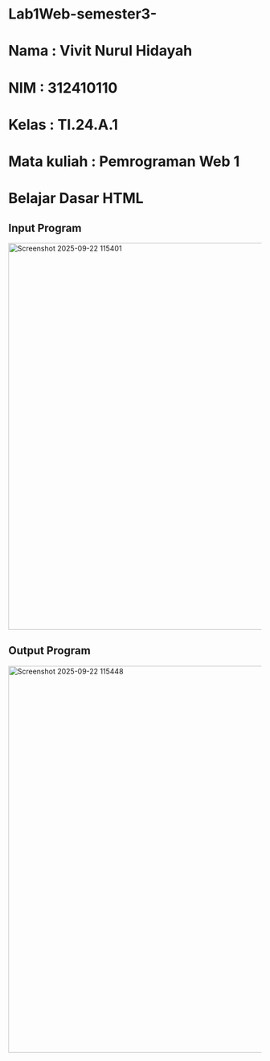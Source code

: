 # Lab1Web-semester3-
# Nama : Vivit Nurul Hidayah 
# NIM : 312410110 
# Kelas : TI.24.A.1 
# Mata kuliah : Pemrograman Web 1

# Belajar Dasar HTML

## Input Program 

<img width="1366" height="768" alt="Screenshot 2025-09-22 115401" src="https://github.com/user-attachments/assets/05a07062-f0a5-451d-9e6b-72312c24a980" />

## Output Program 

<img width="1366" height="768" alt="Screenshot 2025-09-22 115448" src="https://github.com/user-attachments/assets/4617b7af-6b36-43f9-a833-5b5b870a7ac2" />

